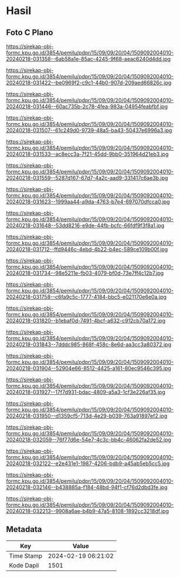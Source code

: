# Hasil

## Foto C Plano

https://sirekap-obj-formc.kpu.go.id/3854/pemilu/pdpr/15/09/09/20/04/1509092004010-20240218-031358--6ab58a1e-85ac-4245-9f68-aeac6240d4dd.jpg

https://sirekap-obj-formc.kpu.go.id/3854/pemilu/pdpr/15/09/09/20/04/1509092004010-20240218-031422--be0969f2-c9c1-44b0-907d-209aed66826c.jpg

https://sirekap-obj-formc.kpu.go.id/3854/pemilu/pdpr/15/09/09/20/04/1509092004010-20240218-031446--60ac735b-2c78-4fea-983a-04954feabfbf.jpg

https://sirekap-obj-formc.kpu.go.id/3854/pemilu/pdpr/15/09/09/20/04/1509092004010-20240218-031507--61c249d0-9739-48a5-ba43-50437e6996a3.jpg

https://sirekap-obj-formc.kpu.go.id/3854/pemilu/pdpr/15/09/09/20/04/1509092004010-20240218-031533--ac8ecc3a-7f21-45dd-9bb0-351964d21eb3.jpg

https://sirekap-obj-formc.kpu.go.id/3854/pemilu/pdpr/15/09/09/20/04/1509092004010-20240218-031559--5287d167-67d7-4a2c-aad9-331417c6ae3b.jpg

https://sirekap-obj-formc.kpu.go.id/3854/pemilu/pdpr/15/09/09/20/04/1509092004010-20240218-031623--1999aa44-a9da-4763-b7e4-697070dfcca0.jpg

https://sirekap-obj-formc.kpu.go.id/3854/pemilu/pdpr/15/09/09/20/04/1509092004010-20240218-031648--53dd8216-e9de-44fb-bcfc-66fdf9f3f8a1.jpg

https://sirekap-obj-formc.kpu.go.id/3854/pemilu/pdpr/15/09/09/20/04/1509092004010-20240218-031712--ffd9446c-4ebd-4b22-b4ec-589ce109b00f.jpg

https://sirekap-obj-formc.kpu.go.id/3854/pemilu/pdpr/15/09/09/20/04/1509092004010-20240218-031734--98e5211e-fb03-4079-bf0d-73e7ff4c12b7.jpg

https://sirekap-obj-formc.kpu.go.id/3854/pemilu/pdpr/15/09/09/20/04/1509092004010-20240218-031758--c6fa9c5c-1777-4184-bbc5-e021170e6e0a.jpg

https://sirekap-obj-formc.kpu.go.id/3854/pemilu/pdpr/15/09/09/20/04/1509092004010-20240218-031820--b1ebaf0d-7491-4bcf-a632-c912cb70a172.jpg

https://sirekap-obj-formc.kpu.go.id/3854/pemilu/pdpr/15/09/09/20/04/1509092004010-20240218-031843--7dddc985-868f-458c-8e6d-aa3cc3a80372.jpg

https://sirekap-obj-formc.kpu.go.id/3854/pemilu/pdpr/15/09/09/20/04/1509092004010-20240218-031904--52904e66-8512-4425-a161-80ec9546c395.jpg

https://sirekap-obj-formc.kpu.go.id/3854/pemilu/pdpr/15/09/09/20/04/1509092004010-20240218-031927--17f7d931-bdac-4809-a5a3-1cf3e226af35.jpg

https://sirekap-obj-formc.kpu.go.id/3854/pemilu/pdpr/15/09/09/20/04/1509092004010-20240218-031950--d1359cf5-713d-4e29-b039-763a91897ef2.jpg

https://sirekap-obj-formc.kpu.go.id/3854/pemilu/pdpr/15/09/09/20/04/1509092004010-20240218-032059--76f77d6e-54e7-4c3c-bb4c-46062fa2de52.jpg

https://sirekap-obj-formc.kpu.go.id/3854/pemilu/pdpr/15/09/09/20/04/1509092004010-20240218-032122--e2e431e1-1987-4206-bdb9-a45ab5eb5cc5.jpg

https://sirekap-obj-formc.kpu.go.id/3854/pemilu/pdpr/15/09/09/20/04/1509092004010-20240218-032146--b438885a-f184-48bd-94f1-cf76d2dbd3fe.jpg

https://sirekap-obj-formc.kpu.go.id/3854/pemilu/pdpr/15/09/09/20/04/1509092004010-20240218-032213--9908a6ae-b4b9-47a5-8108-1892cc3218df.jpg


## Metadata

| Key        | Value               |
| ---------- | ------------------- |
| Time Stamp | 2024-02-19 06:21:02 |
| Kode Dapil | 1501                |



